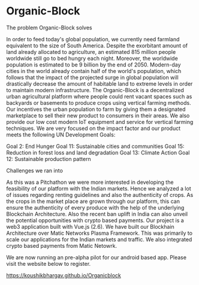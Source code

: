 # Organic-Block

The problem Organic-Block solves

In order to feed today's global population, we currently need farmland equivalent to the size of South America. Despite the exorbitant amount of land already allocated to agriculture, an estimated 815 million people worldwide still go to bed hungry each night. Moreover, the worldwide population is estimated to be 9 billion by the end of 2050. Modern-day cities in the world already contain half of the world's population, which follows that the impact of the projected surge in global population will drastically decrease the amount of habitable land to extreme levels in order to maintain modern infrastructure.
The Organic-Block is a decentralized urban agricultural platform where people could rent vacant spaces such as backyards or basements to produce crops using vertical farming methods. Our incentives the urban population to farm by giving them a designated marketplace to sell their new product to consumers in their areas. We also provide our low cost modern IoT equipment and service for vertical farming techniques. We are very focused on the impact factor and our product meets the following UN Development Goals:

Goal 2: End Hunger Goal 11: Sustainable cities and communities Goal 15: Reduction in forest loss and land degradation Goal 13: Climate Action Goal 12: Sustainable production pattern

Challenges we ran into

As this was a Pitchathon we were more interested in developing the feasibility of our platform with the Indian markets. Hence we analyzed a lot of issues regarding renting guidelines and also the authenticity of crops. As the crops in the market place are grown through our platform, this can ensure the authenticity of every produce with the help of the underlying Blockchain Architecture. Also the recent ban uplift in India can also unveil the potential opportunities with crypto based payments. Our project is a web3 application built with Vue.js (2.6). We have built our Blockhain Architecture over Matic Networks Plasma Framework. This was primarily to scale our applications for the Indian markets and traffic. We also integrated crypto based payments from Matic Netowrk.

We are now running an pre-alpha pilot for our android based app. Please visit the website below to register.

https://koushikbhargav.github.io/Organicblock
